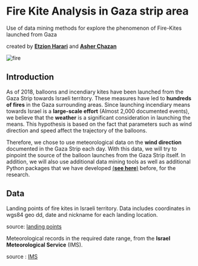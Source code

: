 # Fire Kite Analysis in Gaza strip area
Use of data mining methods for explore the phenomenon of Fire-Kites launched from Gaza

created by [**Etzion Harari**](https://github.com/EtzionR) and [**Asher Chazan**](https://github.com/ashercha)

![fire](https://github.com/EtzionR/fire-kite-analysis/blob/main/pictures/big_fire.png)

## Introduction
As of 2018, balloons and incendiary kites have been launched from the Gaza Strip towards Israeli territory. These measures have led to **hundreds of fires** in the Gaza surrounding areas. Since launching incendiary means towards Israel is a **large-scale effort** (Almost 2,000 documented events), we believe that the **weather** is a significant consideration in launching the means. This hypothesis is based on the fact that parameters such as wind direction and speed affect the trajectory of the balloons.

Therefore, we chose to use meteorological data on the **wind direction** documented in the Gaza Strip each day. With this data, we will try to pinpoint the source of the balloon launches from the Gaza Strip itself. In addition, we will also use additional data mining tools as well as additional Python packages that we have developed [(**see here**)](https://github.com/EtzionData?tab=repositories) before, for the research.

## Data
Landing points of fire kites in Israeli territory. Data includes coordinates in wgs84 geo dd, date and nickname for each landing location.

source: [landing points](https://www.google.com/maps/d/u/0/viewer?mid=1U3A57H6TCphdux7Sf7dl4z2-1F3vmecJ)

Meteorological records in the required date range, from the **Israel Meteorological Service** (IMS).

source : [IMS](https://ims.data.gov.il/ims/7)


